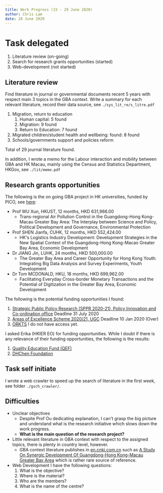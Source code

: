 ```yaml
---
title: Work Progress (15 - 29 June 2020)
author: Chris Lam
date: 28 June 2020
---
```


# Task delegated

1. Literature review (on-going)
2. Search for research grants opportunities (started)
3. Web-development (not started)

## Literature review

Find literature in journal or governmental documents recent 5 years with respect main 3 topics in the GBA context. Write a summary for each relevant literature, record their data source, see `./sys_lit_re/s_litre.pdf`

1. Migration, return to education
   1. Human capital: 5 found
   2. Migration: 9 found
   3. Return to Education: 7 found
2. Migrated children/student health and wellbeing: found: 8 found
3. Schools/governments support and policies reform

Total of 29 journal literature found.

In addition, I wrote a memo for the Labour interaction and mobility between GBA and HK Macau, mainly using the Census and Statistics Department, HKGov, see `./lit/memo.pdf`

## Research grants opportunities

The following is the on going GBA project in HK universities, funded by PICO, see [here](https://www.pico.gov.hk/en/PRFS/ppr-reports.html):

- Prof WU Xun, HKUST, 12 months, HKD 631,966.00
  - Trans-regional Air Pollution Control in the Guangdong-Hong Kong-Macau Greater Bay Area: The Interplay between Science and Policy, Political Development and Governance, Environmental Protection
- Prof SHEN Jianfa, CUHK, 12 months, HKD 552,424.00
  - HK's Logistics Industry Development: Development Strategies in the New Spatial Context of the Guangdong-Hong Kong-Macao Greater Bay Area, Economic Development
- Dr JIANG Jin, LUHK, 24 months, HKD 500,000.00
  - The Greater Bay Area and Career Opportunity for Hong Kong Youth: Integrating Big Data Analysis and Survey Experiments, Youth Development
- Dr Tom MCDONALD, HKU, 18 months, HKD 699,962.00
  - Facilitating Everyday Cross-border Monetary Transactions and the Potential of Digitization in the Greater Bay Area, Economic Development

The following is the potential funding opportunities I found:

1. [Strategic Public Policy Research (SPPR 2020-21), Policy Innovation and Co-ordination office](https://www.pico.gov.hk/en/PRFS/IRS_and_ST.html) Deadline 31 July 2020
2. [Areas of Excellence Scheme 2020/21, UGC](https://www.ugc.edu.hk/eng/rgc/funding_opport/funding_schemes/aoes/callpreprop9.html) Deadline 10 Jan 2020 (Over)
3. [ORKTS](https://www.orkts.cuhk.edu.hk/component/users/?view=login&Itemid=483) I do not have access yet.

I asked Erika (HKIER EO) for funding opportunities. While I doubt if there is any relevance of their funding opportunities, the following is the results:

1. [Quality Education Fund (QEF)](https://www.qef.org.hk/e_index.html)
2. [DHChen Foundation](https://dhchenfoundation.com/)

## Task self initiate

I wrote a web crawler to speed up the search of literature in the first week, see folder `./gsch_crawler/`.

## Difficulties

- Unclear objectives
  - Despite Prof Ou dedicating explanation, I can't grasp the big picture and understand what is the research initiative which slows down the work progress.
  - **What is the main question of the research project?**
- Little relevant literature in GBA context with respect to the assigned topics, there is plenty in country level, however.
  - GBA context literature publishes in [en.cnki.com.cn](en.cnki.com.cn) such as [A Study On Synergic Development Of Guangdong-Hong Kong-Macau Greater Bay Area](http://en.cnki.com.cn/Article_en/CJFDTotal-GHSI201804001.htm) which is rather rare source of reference.
- Web Development I have the following questions:
  1. What is the objective?
  2. Where is the material?
  3. Who are the members?
  4. What is the name of the centre?

